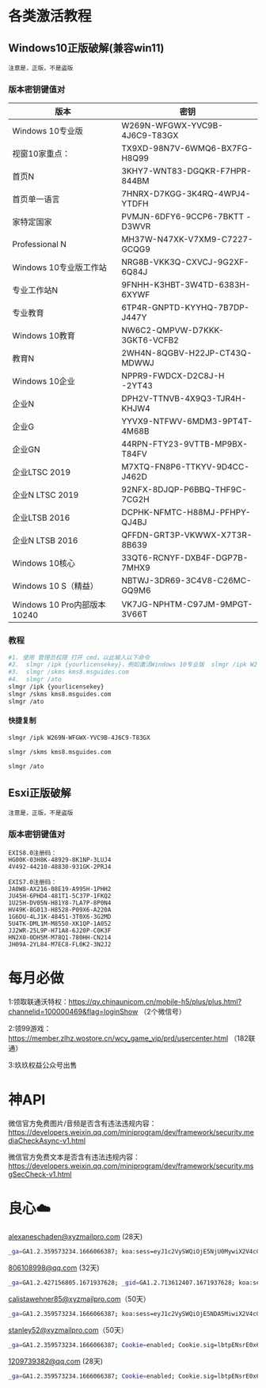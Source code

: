 # 各类激活教程

## Windows10正版破解(兼容win11) 

`注意是，正版，不是盗版`

### 版本密钥键值对

| 版本                        | 密钥                           |
| --------------------------- | ------------------------------ |
| Windows 10专业版            | W269N-WFGWX-YVC9B-4J6C9-T83GX  |
| 视窗10家重点：              | TX9XD-98N7V-6WMQ6-BX7FG-H8Q99  |
| 首页N                       | 3KHY7-WNT83-DGQKR-F7HPR-844BM  |
| 首页单一语言                | 7HNRX-D7KGG-3K4RQ-4WPJ4-YTDFH  |
| 家特定国家                  | PVMJN-6DFY6-9CCP6-7BKTT -D3WVR |
| Professional N              | MH37W-N47XK-V7XM9-C7227-GCQG9  |
| Windows 10专业版工作站      | NRG8B-VKK3Q-CXVCJ-9G2XF-6Q84J  |
| 专业工作站N                 | 9FNHH-K3HBT-3W4TD-6383H-6XYWF  |
| 专业教育                    | 6TP4R-GNPTD-KYYHQ-7B7DP-J447Y  |
| Windows 10教育              | NW6C2-QMPVW-D7KKK-3GKT6-VCFB2  |
| 教育N                       | 2WH4N-8QGBV-H22JP-CT43Q-MDWWJ  |
| Windows 10企业              | NPPR9-FWDCX-D2C8J-H -2YT43     |
| 企业N                       | DPH2V-TTNVB-4X9Q3-TJR4H-KHJW4  |
| 企业G                       | YYVX9-NTFWV-6MDM3-9PT4T-4M68B  |
| 企业GN                      | 44RPN-FTY23-9VTTB-MP9BX-T84FV  |
| 企业LTSC 2019               | M7XTQ-FN8P6-TTKYV-9D4CC-J462D  |
| 企业N LTSC 2019             | 92NFX-8DJQP-P6BBQ-THF9C-7CG2H  |
| 企业LTSB 2016               | DCPHK-NFMTC-H88MJ-PFHPY-QJ4BJ  |
| 企业N LTSB 2016             | QFFDN-GRT3P-VKWWX-X7T3R-8B639  |
| Windows 10核心              | 33QT6-RCNYF-DXB4F-DGP7B-7MHX9  |
| Windows 10 S（精益）        | NBTWJ-3DR69-3C4V8-C26MC-GQ9M6  |
| Windows 10 Pro内部版本10240 | VK7JG-NPHTM-C97JM-9MPGT-3V66T  |

### 教程
```sh
#1. 使用 管理员权限 打开 cmd，以此输入以下命令
#2.  slmgr /ipk {yourlicensekey}，例如激活Windows 10专业版  slmgr /ipk W269N-WFGWX-YVC9B-4J6C9-T83GX
#3.  slmgr /skms kms8.msguides.com
#4.  slmgr /ato
slmgr /ipk {yourlicensekey}
slmgr /skms kms8.msguides.com
slmgr /ato
```
#### 快捷复制
```sh
slmgr /ipk W269N-WFGWX-YVC9B-4J6C9-T83GX

slmgr /skms kms8.msguides.com

slmgr /ato

```

## Esxi正版破解 

`注意是，正版，不是盗版`

### 版本密钥键值对

```
EXIS8.0注册码：
HG00K-03H8K-48929-8K1NP-3LUJ4
4V492-44210-48830-931GK-2PRJ4

EXIS7.0注册码：
JA0W8-AX216-08E19-A995H-1PHH2
JU45H-6PHD4-481T1-5C37P-1FKQ2
1U25H-DV05N-H81Y8-7LA7P-8P0N4
HV49K-8G013-H8528-P09X6-A220A
1G6DU-4LJ1K-48451-3T0X6-3G2MD
5U4TK-DML1M-M8550-XK1QP-1A052
JJ2WR-25L9P-H71A8-6J20P-C0K3F
HN2X0-0DH5M-M78Q1-780HH-CN214
JH09A-2YL84-M7EC8-FL0K2-3N2J2
```
# 每月必做

1:领取联通沃特权：https://qy.chinaunicom.cn/mobile-h5/plus/plus.html?channelid=100000469&flag=loginShow
（2个微信号）

2:领99游戏：https://member.zlhz.wostore.cn/wcy_game_vip/prd/usercenter.html
（182联通）

3:玖玖权益公众号出售

# 神API
微信官方免费图片/音频是否含有违法违规内容：https://developers.weixin.qq.com/miniprogram/dev/framework/security.mediaCheckAsync-v1.html

微信官方免费文本是否含有违法违规内容：https://developers.weixin.qq.com/miniprogram/dev/framework/security.msgSecCheck-v1.html

# 良心☁️

alexaneschaden@xyzmailpro.com (28天)
```sh
_ga=GA1.2.359573234.1666066387; koa:sess=eyJ1c2VySWQiOjE5NjU0MywiX2V4cGlyZSI6MTY5MTk4NjUzMDk0NywiX21heEFnZSI6MjU5MjAwMDAwMDB9; koa:sess.sig=gDFdHI7zU0HwJxpr_8q7re4KazI
```

806108998@qq.com (32天)
```sh
_ga=GA1.2.427156805.1671937628; _gid=GA1.2.713612407.1671937628; koa:sess=eyJ1c2VySWQiOjEzNjIxMiwiX2V4cGlyZSI6MTY5Nzg1ODAyNzY1MywiX21heEFnZSI6MjU5MjAwMDAwMDB9; koa:sess.sig=weQnEsKaJ-lmL_aOrqf1ekV7SGY; _gat_gtag_UA_104464600_2=1
```
calistawehner85@xyzmailpro.com（50天）
```sh
_ga=GA1.2.359573234.1666066387; koa:sess=eyJ1c2VySWQiOjE5NDA5MiwiX2V4cGlyZSI6MTY5Nzg1ODEyMDg4MSwiX21heEFnZSI6MjU5MjAwMDAwMDB9; koa:sess.sig=4vmCrGVOArBnh9rhwwv7dACklzY; Cookie=enabled; Cookie.sig=lbtpENsrE0x6riM8PFTvoh9nepc
```

stanley52@xyzmailpro.com（50天）
```sh
_ga=GA1.2.359573234.1666066387; Cookie=enabled; Cookie.sig=lbtpENsrE0x6riM8PFTvoh9nepc; koa:sess=eyJ1c2VySWQiOjE5Mzk3OCwiX2V4cGlyZSI6MTY5Nzg1ODMyNDE1MSwiX21heEFnZSI6MjU5MjAwMDAwMDB9; koa:sess.sig=0KNCYLgdJq4wjDzmIUF097sLHzw
```
1209739382@qq.com (28天)
```sh
_ga=GA1.2.359573234.1666066387; Cookie=enabled; Cookie.sig=lbtpENsrE0x6riM8PFTvoh9nepc; koa:sess=eyJ1c2VySWQiOjQzNDUxLCJfZXhwaXJlIjoxNjk3ODU4NDA0NzI3LCJfbWF4QWdlIjoyNTkyMDAwMDAwMH0=; koa:sess.sig=8P6e8wM13KGd_i3KLKjAJ4WJ0Hg
```